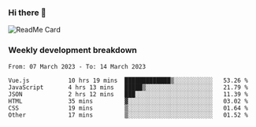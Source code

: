 ### Hi there 👋

<!--
**itzcy/itzcy** is a ✨ _special_ ✨ repository because its `README.md` (this file) appears on your GitHub profile.

Here are some ideas to get you started:

- 🔭 I’m currently working on ...
- 🌱 I’m currently learning ...
- 👯 I’m looking to collaborate on ...
- 🤔 I’m looking for help with ...
- 💬 Ask me about ...
- 📫 How to reach me: ...
- 😄 Pronouns: ...
- ⚡ Fun fact: ...
-->
![ReadMe Card](https://github-readme-stats.vercel.app/api?username=itzcy&show_icons=true&title_color=2d3198&icon_color=797cb8&text_color=24292e&bg_color=f6f8fa)

### Weekly development breakdown
<!--START_SECTION:waka-->

```text
From: 07 March 2023 - To: 14 March 2023

Vue.js           10 hrs 19 mins  █████████████▒░░░░░░░░░░░   53.26 %
JavaScript       4 hrs 13 mins   █████▒░░░░░░░░░░░░░░░░░░░   21.79 %
JSON             2 hrs 12 mins   ███░░░░░░░░░░░░░░░░░░░░░░   11.39 %
HTML             35 mins         ▓░░░░░░░░░░░░░░░░░░░░░░░░   03.02 %
CSS              19 mins         ▒░░░░░░░░░░░░░░░░░░░░░░░░   01.64 %
Other            17 mins         ▒░░░░░░░░░░░░░░░░░░░░░░░░   01.52 %
```

<!--END_SECTION:waka-->
